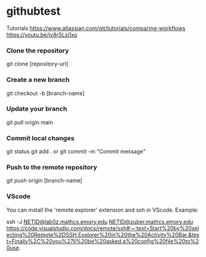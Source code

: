 # githubtest

Tutorials
https://www.atlassian.com/git/tutorials/comparing-workflows
https://youtu.be/iv8rSLsi1xo

### Clone the repository
git clone [repository-url]
  
### Create a new branch
git checkout -b [branch-name]
  
### Update your branch
git pull origin main
  
  
### Commit local changes

git status
git add .
or
git commit -m "Commit message"

### Push to the remote repository

git push origin [branch-name]
  
### VScode
You can install the 'remote explorer' extension and ssh in VScode.
Example:

ssh -J NETID@lab0z.mathcs.emory.edu NETID@zuber.mathcs.emory.edu
  https://code.visualstudio.com/docs/remote/ssh#:~:text=Start%20by%20selecting%20Remote%2DSSH,Explorer%20in%20the%20Activity%20Bar.&text=Finally%2C%20you%27ll%20be%20asked,a%20config%20file%20to%20use.
